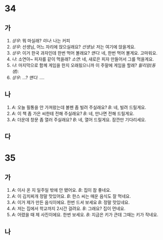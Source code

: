 # 34
## 가
1. *상우*: 뭐 마실래?
   *미나*: 나는 커피
2. *상우*: 선생님, 어느 자리에 앉으실래요?
   *선생님*: 저는 여기에 앉을게요.
3. *상우*: 이거 한국 과자인데 한번 먹어 볼래요?
   *앤디*: 네, 한번 먹어 볼게요. 고마워요.
4. *나*: 소연아~ 피자를 같이 먹을래?
   *소연*: 네, 새로은 피자 만들어서 그를 먹을게요.
5. *나*: 마지막으로 함께 게임을 한지 오래됬으니까 이 주말에 게임을 할래?
   *윌리암(동생)*: 
6. *상우*: ...?
   *앤디*: ....
## 나
1. *A*: 오늘 필통을 안 가져왔는데 볼펜 좀 빌려 주실래요?
   *B*: 네, 빌려 드릴게요.
2. *A*: 이 책 좀 가은 씨한테 전해 주실래요?
   *B*: 네, 만나면 전해 드릴게요.
3. *A*: 더운데 창문 좀 열러 주실래요?
   *B*: 네, 열어 드릴게요. 잠깐만 기다리세요.
## 다

# 35
## 가
1. *A*: 이사 온 지 일주일 밖에 안 됐어요.
   *B*: 집이 참 좋네요.
2. *A*: 이 김치찌개 정말 맛있어요.
   *B*: 한스 씨는 매운 음식도 잘 먹네요.
3. *A*: 이거 제가 만든 음식이에요. 한번 드셔 보세요
   *B*: 정말 맛있네요.
4. *A*: 저는 집에서 학교까지 2시간 걸려요.
   *B*: 그래요? 집이 먼네요.
5. *A*: 어렸을 때 제 사진이에요. 한번 보세요.
   *B*: 지금은 키가 큰데 그때는 키가 작네요.
## 나